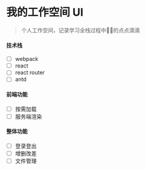 # 我的工作空间 UI

> 个人工作空间，记录学习全栈过程中的点点滴滴

#### 技术栈

- [ ] webpack 
- [ ] react 
- [ ] react router 
- [ ] antd

#### 前端功能

- [ ] 按需加载
- [ ] 服务端渲染

#### 整体功能

- [ ] 登录登出
- [ ] 增删改差
- [ ] 文件管理
